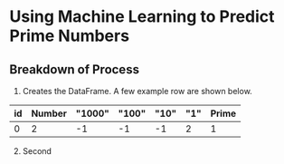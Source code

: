 # Using Machine Learning to Predict Prime Numbers


## Breakdown of Process
1. Creates the DataFrame. A few example row are shown below.

id | Number | "1000" | "100" | "10" | "1" | Prime 
--- | --- | --- | --- | --- | --- | ---
0 | 2 | -1 | -1 | -1 | 2 | 1

2. Second
